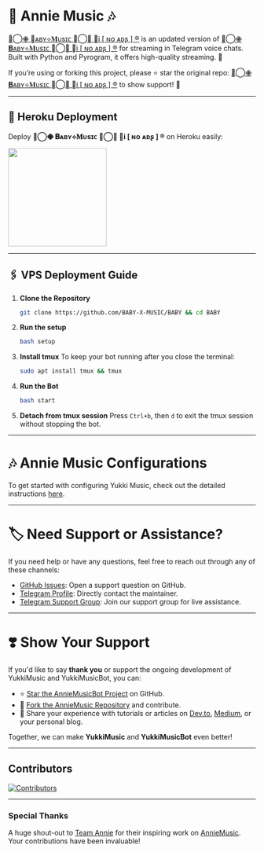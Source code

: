 # 🎵 **Annie Music** 🎶

[╼⃝𖠁 𝐁ᴀʙʏ⟡𝐌ᴜsɪᴄ 𖠁⃝╾ 𝐀i [ ɴᴏ ᴀᴅʂ ] ®](https://github.com/BABY-X-MUSIC/BABY) is an updated version of [╼⃝𖠁 𝐁ᴀʙʏ⟡𝐌ᴜsɪᴄ 𖠁⃝╾ 𝐀i [ ɴᴏ ᴀᴅʂ ] ®](https://github.com/BABY-X-MUSIC/BABY) for streaming in Telegram voice chats. Built with Python and Pyrogram, it offers high-quality streaming. 🚀

If you’re using or forking this project, please ⭐ star the original repo: [╼⃝𖠁 𝐁ᴀʙʏ⟡𝐌ᴜsɪᴄ 𖠁⃝╾ 𝐀i [ ɴᴏ ᴀᴅʂ ] ®](https://github.com/BABY-X-MUSIC/BABY) to show support! 🙌

---

## 🚀 Heroku Deployment

Deploy **╼⃝𖠁 𝐁ᴀʙʏ⟡𝐌ᴜsɪᴄ 𖠁⃝╾ 𝐀i [ ɴᴏ ᴀᴅʂ ] ®** on Heroku easily:

<a href="https://dashboard.heroku.com/new?template=https://github.com/BABY-X-MUSIC/BABY"><img src="https://img.shields.io/badge/Deploy%20To%20Heroku-red?style=for-the-badge&logo=heroku" width="200"/></a>

---
## 🖇️ VPS Deployment Guide

1. **Clone the Repository**
   ```bash
   git clone https://github.com/BABY-X-MUSIC/BABY && cd BABY
   ```

2. **Run the setup**
   ```bash
   bash setup
   ```

3. **Install tmux**
   To keep your bot running after you close the terminal:
   ```bash
   sudo apt install tmux && tmux
   ```

4. **Run the Bot**
   ```bash
   bash start
   ```

5.  **Detach from tmux session**
   Press `Ctrl+b`, then `d` to exit the tmux session without stopping the bot.

___

# 🎶 Annie Music Configurations

To get started with configuring Yukki Music, check out the detailed instructions [here](https://github.com/moonshining1/Annie-Music/blob/master/config/README.md).

---

# 🏷 Need Support or Assistance?

If you need help or have any questions, feel free to reach out through any of these channels:

- [GitHub Issues](https://github.com/moonshining1/Annie-Music/issues/new?assignees=&labels=question&title=support%3A+&body=%23+Support+Question): Open a support question on GitHub.
- [Telegram Profile](https://t.me/UFC_INOCENT): Directly contact the maintainer.
- [Telegram Support Group](https://t.me/UFC_LINK_ZONE): Join our support group for live assistance.

---

# ❣️ Show Your Support

If you'd like to say **thank you** or support the ongoing development of YukkiMusic and YukkiMusicBot, you can:

- ⭐ [Star the AnnieMusicBot Project](https://github.com/moonshining1/Annie-Music) on GitHub.
- 🍴 [Fork the AnnieMusic Repository](https://github.com/moonshining1/Annie-Music) and contribute.
- 📝 Share your experience with tutorials or articles on [Dev.to](https://dev.to/), [Medium](https://medium.com/), or your personal blog.

Together, we can make **YukkiMusic** and **YukkiMusicBot** even better!


---

## Contributors

[![Contributors](https://contrib.nn.ci/api?repo=moonshining1/Annie-Music&radius=100)](https://github.com/TheTeamVivek/YukkiMusic/graphs/contributors)

---

### Special Thanks

A huge shout-out to [Team Annie](https://github.com/grandxmasti) for their inspiring work on [AnnieMusic](https://github.com/moonshining1/Annie-Music). Your contributions have been invaluable!
